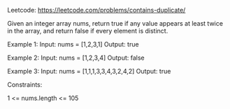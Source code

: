 Leetcode: https://leetcode.com/problems/contains-duplicate/

Given an integer array nums, return true if any value appears at least twice in the array, and return false if every element is distinct.

 

Example 1:
Input: nums = [1,2,3,1]
Output: true


Example 2:
Input: nums = [1,2,3,4]
Output: false


Example 3:
Input: nums = [1,1,1,3,3,4,3,2,4,2]
Output: true
 

Constraints:

1 <= nums.length <= 105
